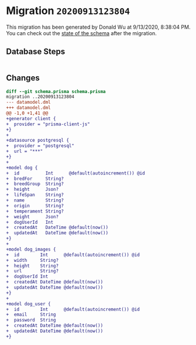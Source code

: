 # Migration `20200913123804`

This migration has been generated by Donald Wu at 9/13/2020, 8:38:04 PM.
You can check out the [state of the schema](./schema.prisma) after the migration.

## Database Steps

```sql

```

## Changes

```diff
diff --git schema.prisma schema.prisma
migration ..20200913123804
--- datamodel.dml
+++ datamodel.dml
@@ -1,0 +1,41 @@
+generator client {
+  provider = "prisma-client-js"
+}
+
+datasource postgresql {
+  provider = "postgresql"
+  url = "***"
+}
+
+model dog {
+  id          Int      @default(autoincrement()) @id
+  bredFor     String?
+  breedGroup  String?
+  height      Json?
+  lifeSpan    String?
+  name        String?
+  origin      String?
+  temperament String?
+  weight      Json?
+  dogUserId   Int
+  createdAt   DateTime @default(now())
+  updatedAt   DateTime @default(now())
+}
+
+model dog_images {
+  id        Int      @default(autoincrement()) @id
+  width     String?
+  height    String?
+  url       String?
+  dogUserId Int
+  createdAt DateTime @default(now())
+  updatedAt DateTime @default(now())
+}
+
+model dog_user {
+  id        Int      @default(autoincrement()) @id
+  email     String
+  password  String
+  createdAt DateTime @default(now())
+  updatedAt DateTime @default(now())
+}
```


